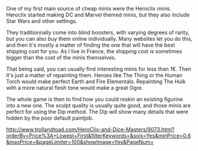One of my first main source of cheap minis were the Heroclix minis. Heroclix
started making DC and Marvel themed minis, but they also include Star Wars and
other settings.

They traditionnally come into blind boosters, with varying degrees of rarity,
but you can also buy them online individually. Many websites let you do this,
and then it's mostly a matter of finding the one that will have the best
shipping cost for you. As I live in France, the shipping cost is sometimes
bigger than the cost of the minis themselves.

That being said, you can usually find interesting minis for less than 1€. Then
it's just a matter of repainting them. Heroes like The Thing or the Human Torch
would make perfect Earth and Fire Elementals. Repainting The Hulk with a more
natural flesh tone would make a great Ogre.

The whole game is then to find how you could reskin an existing figurine into
a new one. The sculpt quality is usually quite good, and those minis are perfect
for using the Dip method. The Dip will show many details that were hidden by the
poor default paintjob.


http://www.trollandtoad.com/HeroClix-and-Dice-Masters/9073.html?orderBy=Price%3A+Lowest+First&filterKeywords=&sois=Yes&minPrice=0.6&maxPrice=&pageLimiter=100&showImage=Yes&PageNum=

